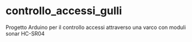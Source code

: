 # controllo_accessi_gulli
Progetto Arduino per il controllo accessi attraverso una varco con moduli sonar HC-SR04
